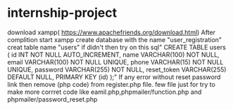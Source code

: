 # internship-project
download xampp( https://www.apachefriends.org/download.html)
After complition start xampp
create database with the name "user_registration"
creat table name "users"
if didn't then try on this sql" CREATE TABLE users (
    id INT NOT NULL AUTO_INCREMENT,
    name VARCHAR(100) NOT NULL,
    email VARCHAR(100) NOT NULL UNIQUE,
    phone VARCHAR(15) NOT NULL UNIQUE,
    password VARCHAR(255) NOT NULL,
    reset_token VARCHAR(255) DEFAULT NULL,
    PRIMARY KEY (id)
);"
If any error without reset password link then remove (php code) from register.php file.
few file just for try to make more corrret code like eamil.php,phpmailer/function.php and phpmailer/password_reset.php

